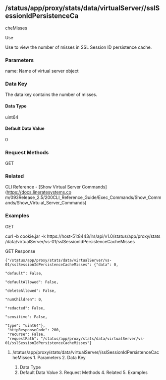 ## /status/app/proxy/stats/data/virtualServer/<name>/sslSessionIdPersistenceCa
cheMisses

Use

Use to view the number of misses in SSL Session ID persistence cache.

### Parameters

name: Name of virtual server object

### Data Key

The data key contains the number of misses.

#### Data Type

uint64

#### Default Data Value

0

### Request Methods

GET

### Related

CLI Reference - [Show Virtual Server Commands](https://docs.lineratesystems.co
m/093Release_2.5/200CLI_Reference_Guide/Exec_Commands/Show_Commands/Show_Virtu
al_Server_Commands)

### Examples

GET

curl -b cookie.jar -k https://host-51:8443/lrs/api/v1.0/status/app/proxy/stats
/data/virtualServer/vs-01/sslSessionIdPersistenceCacheMisses

GET Response

    
    {"/status/app/proxy/stats/data/virtualServer/vs-01/sslSessionIdPersistenceCacheMisses": {"data": 0,
                                                                                              "default": False,
                                                                                              "defaultAllowed": False,
                                                                                              "deleteAllowed": False,
                                                                                              "numChildren": 0,
                                                                                              "redacted": False,
                                                                                              "sensitive": False,
                                                                                              "type": "uint64"},
     "httpResponseCode": 200,
     "recurse": False,
     "requestPath": "/status/app/proxy/stats/data/virtualServer/vs-01/sslSessionIdPersistenceCacheMisses"}
    

  1. /status/app/proxy/stats/data/virtualServer/<name>/sslSessionIdPersistenceCacheMisses
    1. Parameters
    2. Data Key
      1. Data Type
      2. Default Data Value
    3. Request Methods
    4. Related
    5. Examples

